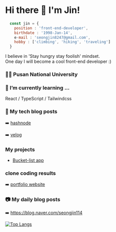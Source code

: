 # Hi there 👋 I'm Jin! 

``` javascript
  const jin = {
    position : 'front-end-developer',
    birthdate : '1998-Jan-14',
    e-mail : 'seongjin8247@gmail.com',
    hobby : ['climbing', 'hiking', 'traveling']
  }
```
I believe in 'Stay hungry stay foolish' mindset. <br/>
One day I will become a cool front-end developer :)

### 🧑‍🎓 Pusan National University 


### 🌱 I’m currently learning ... 
React / TypeScript / Tailwindcss


### 🍎 My tech blog posts
➡️ [hashnode](https://seongjin.hashnode.dev/) <br/>

➡️ [velog](https://velog.io/@seongjin7615)

### My projects
- [Bucket-list app](https://bucket-lists.netlify.app/)

### clone coding results
➡️ [portfolio website](https://jin1401.github.io/portfolio/)

### 📷 My daily blog posts

➡️ https://blog.naver.com/seongjin114


[![Top Langs](https://github-readme-stats.vercel.app/api/top-langs/?username=jin1401)](https://github.com/anuraghazra/github-readme-stats)

